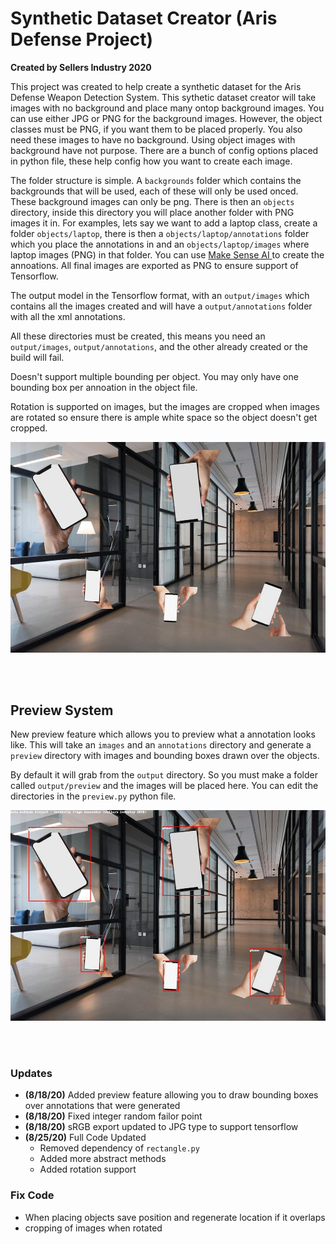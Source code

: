 # Synthetic Dataset Creator (Aris Defense Project)
**Created by Sellers Industry 2020**

This project was created to help create a synthetic  dataset for the Aris Defense Weapon Detection System. This sythetic dataset creator will take images with no background and place many ontop background images. You can use either JPG or PNG for the background images. However, the object classes must be PNG, if you want them to be placed properly. You also need these images to have no background. Using object images with background have not purpose. There are a bunch of config options placed in python file, these help config how you want to create each image.

The folder structure is simple. A `backgrounds` folder which contains the backgrounds that will be used, each of these will only be used onced. These background images can only be png. There is then an `objects` directory, inside this directory you will place another folder with PNG images it in. For examples, lets say we want to add a laptop class, create a folder `objects/laptop`, there is then a `objects/laptop/annotations` folder which you place the annotations in and an `objects/laptop/images` where laptop images (PNG) in that folder. You can use [ Make Sense AI ](makesense.ai) to create the annoations. All final images are exported as PNG to ensure support of Tensorflow.

The output model in the Tensorflow format, with an `output/images` which contains all the images created and will have a `output/annotations` folder with all the xml annotations.

All these directories must be created, this means you need an `output/images`, `output/annotations`, and the other already created or the build will fail.

Doesn't support multiple bounding per object. You may only have one bounding box per annoation in the object file.

Rotation is supported on images, but the images are cropped when images are rotated so ensure there is ample white space so the object doesn't get cropped.

![Example Sythetic](example1.jpg)

<br>
<br>

## Preview System
New preview feature which allows you to preview what a annotation looks like. This will take an `images` and an `annotations` directory and generate a `preview` directory with images and bounding boxes drawn over the objects.

By default it will grab from the `output` directory. So you must make a folder called `output/preview` and the images will be placed here. You can edit the directories in the `preview.py` python file.

![Example Preview](example2.jpg)

<br>
<br>

### Updates
- **(8/18/20)** Added preview feature allowing you to draw bounding boxes over annotations that were generated
- **(8/18/20)** Fixed integer random failor point
- **(8/18/20)** sRGB export updated to JPG type to support tensorflow
- **(8/25/20)** Full Code Updated
    - Removed dependency of `rectangle.py`
    - Added more abstract methods
    - Added rotation support



### Fix Code
- When placing objects save position and regenerate location if it overlaps
- cropping of images when rotated
